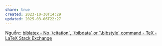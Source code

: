 ```yaml
---
share: true
created: 2023-10-30T14:29
updated: 2025-03-06T22:27
---
```

Nguồn:: [biblatex - No \`\\citation\`, \`\\bibdata\` or \`\\bibstyle\` command - TeX - LaTeX Stack Exchange](https://tex.stackexchange.com/a/406295/50146)